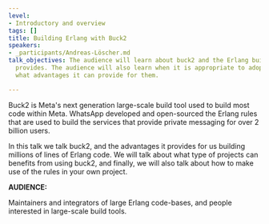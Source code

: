 ```yaml
---
level:
- Introductory and overview
tags: []
title: Building Erlang with Buck2
speakers:
- _participants/Andreas-Löscher.md
talk_objectives: The audience will learn about buck2 and the Erlang build rules it
  provides. The audience will also learn when it is appropriate to adopt buck2, and
  what advantages it can provide for them.

---
```

Buck2 is Meta's next generation large-scale build tool used to build most code within Meta. WhatsApp developed and open-sourced the Erlang rules that are used to build the services that provide private messaging for over 2 billion users.

In this talk we talk buck2, and the advantages it provides for us building millions of lines of Erlang code. We will talk about what type of projects can benefits from using buck2, and finally, we will also talk about how to make use of the rules in your own project.

**AUDIENCE:**

Maintainers and integrators of large Erlang code-bases, and people interested in large-scale build tools.